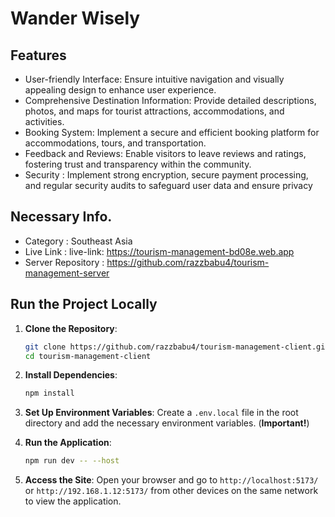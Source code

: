 # Wander Wisely

## Features
- User-friendly Interface: Ensure intuitive navigation and visually appealing design to enhance user experience.
- Comprehensive Destination Information: Provide detailed descriptions, photos, and maps for tourist attractions, accommodations, and activities.
- Booking System: Implement a secure and efficient booking platform for accommodations, tours, and transportation.
- Feedback and Reviews: Enable visitors to leave reviews and ratings, fostering trust and transparency within the community.
- Security : Implement strong encryption, secure payment processing, and regular security audits to safeguard user data and ensure privacy

## Necessary Info.
- Category : Southeast Asia
- Live Link : live-link: https://tourism-management-bd08e.web.app
- Server Repository : https://github.com/razzbabu4/tourism-management-server

## Run the Project Locally
1. **Clone the Repository**:

    ```sh
    git clone https://github.com/razzbabu4/tourism-management-client.git
    cd tourism-management-client
    ```

2. **Install Dependencies**:

    ```sh
    npm install
    ```

3. **Set Up Environment Variables**: Create a `.env.local` file in the root directory and add the necessary environment variables. (**Important!**)

4. **Run the Application**:

    ```sh
    npm run dev -- --host
    ```

5. **Access the Site**: Open your browser and go to `http://localhost:5173/` or `http://192.168.1.12:5173/` from other devices on the same network to view the application.

